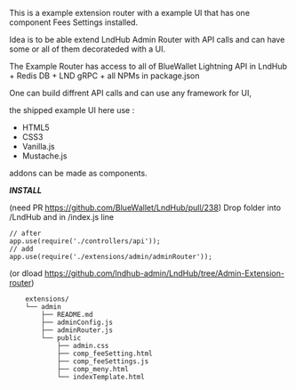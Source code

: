 This is a example extension router with a example UI that has one component Fees Settings installed.

Idea is to be able extend LndHub Admin Router with API calls and can have some or all of them decorateded with a UI.

The Example Router has access to all of BlueWallet Lightning API in LndHub + Redis DB + LND gRPC + all NPMs in package.json

One can build diffrent API calls and can use any framework for UI, 

the shipped example UI here use :

- HTML5
- CSS3
- Vanilla.js
- Mustache.js

addons can be made as components.

***INSTALL*** 

(need PR https://github.com/BlueWallet/LndHub/pull/238)
Drop folder into /LndHub and in /index.js line 
```
// after
app.use(require('./controllers/api'));
// add
app.use(require('./extensions/admin/adminRouter'));
```

(or dload https://github.com/lndhub-admin/LndHub/tree/Admin-Extension-router)


        extensions/
        └── admin
            ├── README.md
            ├── adminConfig.js
            ├── adminRouter.js
            └── public
                ├── admin.css
                ├── comp_feeSetting.html
                ├── comp_feeSettings.js
                ├── comp_meny.html
                └── indexTemplate.html
